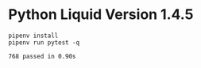 # Python Liquid Version 1.4.5

```
pipenv install
pipenv run pytest -q
```

```
768 passed in 0.90s
```

